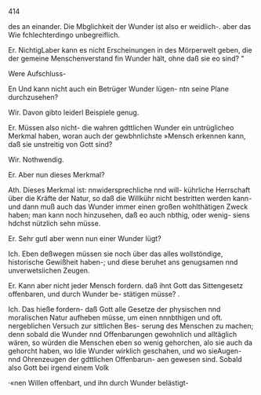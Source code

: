 414

des an einander. Die Mbglichkeit der Wunder ist also er
weidlich-. aber das Wie fchlechterdingo unbegreiflich.

Er. NichtigLaber kann es nicht Erscheinungen in des
Mörperwelt geben, die der gemeine Menschenverstand fin
Wunder hält, ohne daß sie eo sind? "

Were Aufschluss-

En Und kann nicht auch ein Betrüger Wunder lügen-
ntn seine Plane durchzusehen?

Wir. Davon gibto leiderl Beispiele genug.

Er. Müssen also nicht- die wahren gdttlichen Wunder ein
untrüglicheo Merkmal haben, woran auch der gewbhnlichste
»Mensch erkennen kann, daß sie unstreitig von Gott sind?

Wir. Nothwendig.

Er. Aber nun dieses Merkmal?

Ath. Dieses Merkmal ist: nnwidersprechliche nnd will-
kührliche Herrschaft über die Kräfte der Natur, so daß die
Willkühr nicht bestritten werden kann- und dann muß auch
das Wunder immer einen großen wohlthätigen Zweck haben;
man kann noch hinzusehen, daß eo auch nbthig, oder wenig-
siens hdchst nützlich sehn müsse.

Er. Sehr gutl aber wenn nun einer Wunder lügt?

Ich. Eben deßwegen müssen sie noch über das alles
wollstöndige, historische Gewißheit haben-; und diese beruhet
ans genugsamen nnd unverwetsiichen Zeugen.

Er. Kann aber nicht jeder Mensch fordern. daß ihnt
Gott das Sittengesetz offenbaren, und durch Wunder be-
stätigen müsse? .

Ich. Das hieße fordern- daß Gott alle Gesetze der
physischen nnd moralischen Natur aufheben müsse, um einen
nnnbthigen und oft. nergeblichen Versuch zur sittlichen Bes-
serung des Menschen zu machen; denn sobald die Wunder
nnd Offenbarungen gewohnlich und alltäglich wären, so
würden die Menschen eben so wenig gehorchen, alo sie auch
da gehorcht haben, wo ldie Wunder wirklich geschahen, und
wo sieAugen- nnd Ohrenzeugen der gdttlichen Offenbarun-
aen gewesen sind. Sobald also Gott bei irgend einem Volk

·«nen Willen offenbart, und ihn durch Wunder belästigt-

